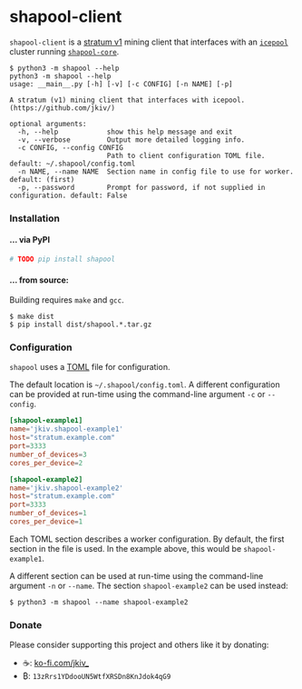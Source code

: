 # shapool-client

`shapool-client` is a [stratum v1](https://en.bitcoin.it/wiki/Stratum_mining_protocol) mining client that interfaces with an [`icepool`](https://github.com/jkiv/icepool-board) cluster running [`shapool-core`](https://github.com/jkiv/shapool-core).

```
$ python3 -m shapool --help
python3 -m shapool --help
usage: __main__.py [-h] [-v] [-c CONFIG] [-n NAME] [-p]

A stratum (v1) mining client that interfaces with icepool. (https://github.com/jkiv/)

optional arguments:
  -h, --help            show this help message and exit
  -v, --verbose         Output more detailed logging info.
  -c CONFIG, --config CONFIG
                        Path to client configuration TOML file. default: ~/.shapool/config.toml
  -n NAME, --name NAME  Section name in config file to use for worker. default: (first)
  -p, --password        Prompt for password, if not supplied in configuration. default: False
```

### Installation

#### ... via PyPI

```bash
# TODO pip install shapool
```

#### ... from source:

Building requires `make` and `gcc`.

```
$ make dist
$ pip install dist/shapool.*.tar.gz 
```

### Configuration

`shapool` uses a [TOML](https://github.com/toml-lang/toml) file for configuration.

The default location is `~/.shapool/config.toml`. A different configuration can be provided at run-time using the command-line argument `-c` or `--config`.

```toml
[shapool-example1]
name='jkiv.shapool-example1'
host="stratum.example.com"
port=3333
number_of_devices=3
cores_per_device=2

[shapool-example2]
name='jkiv.shapool-example2'
host="stratum.example.com"
port=3333
number_of_devices=1
cores_per_device=1
```

Each TOML section describes a worker configuration. By default, the first section in the file is used. In the example above, this would be `shapool-example1`.

A different section can be used at run-time using the command-line argument `-n` or `--name`. The section `shapool-example2` can be used instead:

```
$ python3 -m shapool --name shapool-example2
```

### Donate

Please consider supporting this project and others like it by donating:

* ☕: [ko-fi.com/jkiv_](https://ko-fi.com/jkiv_)
* ₿: `13zRrs1YDdooUN5WtfXRSDn8KnJdok4qG9`
